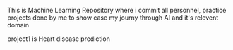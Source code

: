 This is Machine Learning Repository where i commit all personnel, practice projects done by me to show case my journy through AI and it's relevent domain

project1 is Heart disease prediction
